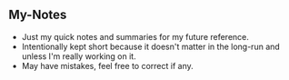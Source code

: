 ## My-Notes

- Just my quick notes and summaries for my future reference.
- Intentionally kept short because it doesn't matter in the long-run and unless I'm really working on it.
- May have mistakes, feel free to correct if any.
